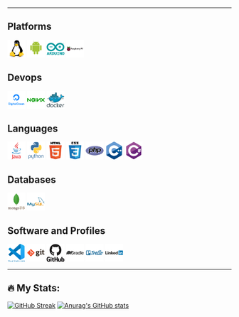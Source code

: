 <div align="center">
  <img src="https://komarev.com/ghpvc/?username=r0r-5chach&style=for-the-badge&color=blueviolet" alt=""/>
</div>
    
---
    
## Platforms
<div id="platforms">
  <img src="https://github.com/devicons/devicon/blob/master/icons/linux/linux-original.svg" height="40" width="40"/>
  <img src="https://github.com/devicons/devicon/blob/master/icons/android/android-original-wordmark.svg" height="40" width="40"/>
  <img src="https://github.com/devicons/devicon/blob/master/icons/arduino/arduino-original-wordmark.svg" height="40" width="40"/>
  <img src="https://github.com/devicons/devicon/blob/master/icons/raspberrypi/raspberrypi-original-wordmark.svg" height="40" width="40"/>
</div>

## Devops
<div id="devops">
  <img src="https://github.com/devicons/devicon/blob/master/icons/digitalocean/digitalocean-original-wordmark.svg" height="40" width="40"/>
  <img src="https://github.com/devicons/devicon/blob/master/icons/nginx/nginx-original.svg" height="40" width="40"/>
  <a href="https://hub.docker.com/u/r0r5chach"><img src="https://github.com/devicons/devicon/blob/master/icons/docker/docker-original-wordmark.svg" height="40" width="40"/></a>
</div>

## Languages
<div id="langs">
  <img src="https://github.com/devicons/devicon/blob/master/icons/java/java-original-wordmark.svg" height="40" width="40"/>
  <img src="https://github.com/devicons/devicon/blob/master/icons/python/python-original-wordmark.svg" height="40" width="40"/>
  <img src="https://github.com/devicons/devicon/blob/master/icons/html5/html5-original-wordmark.svg" height="40" width="40"/>
  <img src="https://github.com/devicons/devicon/blob/master/icons/css3/css3-original-wordmark.svg" height="40" width="40"/>
  <img src="https://github.com/devicons/devicon/blob/master/icons/php/php-original.svg" height="40" width="40"/>
  <img src="https://github.com/devicons/devicon/blob/master/icons/cplusplus/cplusplus-original.svg" height="40" width="40"/>
  <img src="https://github.com/devicons/devicon/blob/master/icons/csharp/csharp-original.svg" height="40" width="40"/>
</div>
  
## Databases
<div id="db">
  <img src="https://github.com/devicons/devicon/blob/master/icons/mongodb/mongodb-original-wordmark.svg" height="40" width="40"/>
  <img src="https://github.com/devicons/devicon/blob/master/icons/mysql/mysql-original-wordmark.svg" height="40" width="40"/>
</div>

## Software and Profiles
<div id="software">
  <img src="https://github.com/devicons/devicon/blob/master/icons/vscode/vscode-original-wordmark.svg" height="40" width="40"/>
  <img src="https://github.com/devicons/devicon/blob/master/icons/git/git-original-wordmark.svg" height="40" width="40"/>
  <a href="https://github.com/r0r-5chach"><img src="https://github.com/devicons/devicon/blob/master/icons/github/github-original-wordmark.svg" height="40" width="40"/></a>
  <img src="https://github.com/devicons/devicon/blob/master/icons/gradle/gradle-plain-wordmark.svg" height="40" width="40"/>
  <img src="https://github.com/devicons/devicon/blob/master/icons/trello/trello-plain-wordmark.svg" height="40" width="40"/>
  <a href="https://www.linkedin.com/in/joshua-perry-480663224/"><img src="https://github.com/devicons/devicon/blob/master/icons/linkedin/linkedin-original-wordmark.svg" height="40" width="40"/></a>
</div>

---

## :fire: My Stats:
[![GitHub Streak](https://streak-stats.demolab.com?user=r0r-5chach&theme=tokyonight-duo&hide_border=true)](https://git.io/streak-stats)
[![Anurag's GitHub stats](https://github-readme-stats.vercel.app/api?username=r0r-5chach&theme=tokyonight&show_icons=true&hide_border=true)](https://github.com/anuraghazra/github-readme-stats)
